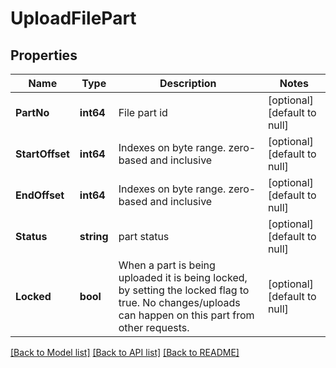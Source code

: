 # UploadFilePart

## Properties
Name | Type | Description | Notes
------------ | ------------- | ------------- | -------------
**PartNo** | **int64** | File part id | [optional] [default to null]
**StartOffset** | **int64** | Indexes on byte range. zero-based and inclusive | [optional] [default to null]
**EndOffset** | **int64** | Indexes on byte range. zero-based and inclusive | [optional] [default to null]
**Status** | **string** | part status | [optional] [default to null]
**Locked** | **bool** | When a part is being uploaded it is being locked, by setting the locked flag to true. No changes/uploads can happen on this part from other requests. | [optional] [default to null]

[[Back to Model list]](../README.md#documentation-for-models) [[Back to API list]](../README.md#documentation-for-api-endpoints) [[Back to README]](../README.md)


